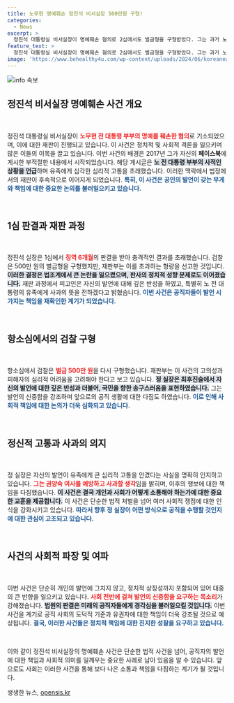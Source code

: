 ```yaml
---
title: 노무현 명예훼손 정진석 비서실장 500만원 구형!
categories:
  - News
excerpt: >
  정진석 대통령실 비서실장이 명예훼손 혐의로 2심에서도 벌금형을 구형받았다. 그는 과거 노무현 전 대통령 부부 관련 발언에 대해 사과했으나, 법정의 심판이 이어지는 가운데 명예를 훼손한 질문이 다시 떠오르고 있다.
feature_text: >
  정진석 대통령실 비서실장이 명예훼손 혐의로 2심에서도 벌금형을 구형받았다. 그는 과거 노무현 전 대통령 부부 관련 발언에 대해 사과했으나, 법정의 심판이 이어지는 가운데 명예를 훼손한 질문이 다시 떠오르고 있다.
image: 'https://www.behealthy4u.com/wp-content/uploads/2024/06/koreanews.jpg'
---
```


<p><img src="https://www.behealthy4u.com/wp-content/uploads/2024/06/koreanews.jpg" alt="info 속보" /></p>

<h2 data-ke-size="size26">정진석 비서실장 명예훼손 사건 개요</h2>

<p data-ke-size="size16">&nbsp;</p>

<p>정진석 대통령실 비서실장이 <b><span style="color: #ee2323;">노무현 전 대통령 부부의 명예를 훼손한 혐의</span></b>로 기소되었으며, 이에 대한 재판이 진행되고 있습니다. 이 사건은 정치적 및 사회적 격론을 일으키며 많은 이들의 이목을 끌고 있습니다. 이번 사건의 배경은 2017년 그가 자신의 <b>페이스북</b>에 게시한 부적절한 내용에서 시작되었습니다. 해당 게시글은 <b><span style="background-color: #21538527;">노 전 대통령 부부의 사적인 상황을 언급</span></b>하며 유족에게 심각한 심리적 고통을 초래했습니다. 이러한 맥락에서 법정에서의 재판이 후속적으로 이어지게 되었습니다. <b><span style="color: #1a5490;">특히, 이 사건은 공인의 발언이 갖는 무게와 책임에 대한 중요한 논의를 불러일으키고 있습니다.</span></b></p>

<p data-ke-size="size16">&nbsp;</p>

<h2 data-ke-size="size26">1심 판결과 재판 과정</h2>

<p data-ke-size="size16">&nbsp;</p>

<p>정진석 실장은 1심에서 <b><span style="color: #ee2323;">징역 6개월</span></b>의 판결을 받아 충격적인 결과를 초래했습니다. 검찰은 500만 원의 벌금형을 구형했지만, 재판부는 이를 초과하는 형량을 선고한 것입니다. <b><span style="background-color: #21538527;">이러한 결정은 법조계에서 큰 논란을 일으켰으며, 판사의 정치적 성향 문제로도 이어졌습니다.</span></b> 재판 과정에서 피고인은 자신의 발언에 대해 깊은 반성을 하였고, 특별히 노 전 대통령의 유족에게 사과의 뜻을 전하겠다고 밝혔습니다. <b><span style="color: #1a5490;">이번 사건은 공직자들이 발언 시 가지는 책임을 재확인한 계기가 되었습니다.</span></b></p>

<p data-ke-size="size16">&nbsp;</p>

<h2 data-ke-size="size26">항소심에서의 검찰 구형</h2>

<p data-ke-size="size16">&nbsp;</p>

<p>항소심에서 검찰은 <b><span style="color: #ee2323;">벌금 500만 원</span></b>을 다시 구형했습니다. 재판부는 이 사건의 고의성과 피해자의 심리적 어려움을 고려해야 한다고 보고 있습니다. <b><span style="background-color: #21538527;">정 실장은 최후진술에서 자신의 발언에 대한 깊은 반성과 더불어, 국민을 향한 송구스러움을 표현하였습니다.</span></b> 그는 발언의 신중함을 강조하며 앞으로의 공직 생활에 대한 다짐도 하였습니다. <b><span style="color: #1a5490;">이로 인해 사회적 책임에 대한 논의가 더욱 심화되고 있습니다.</span></b></p>

<p data-ke-size="size16">&nbsp;</p>

<h2 data-ke-size="size26">정신적 고통과 사과의 의지</h2>

<p data-ke-size="size16">&nbsp;</p>

<p>정 실장은 자신의 발언이 유족에게 큰 심리적 고통을 안겼다는 사실을 명확히 인지하고 있습니다. <b><span style="color: #ee2323;">그는 권양숙 여사를 예방하고 사과할 생각</span></b>임을 밝히며, 이후의 행보에 대한 책임을 다짐했습니다. <b><span style="background-color: #21538527;">이 사건은 결국 개인과 사회가 어떻게 소통해야 하는가에 대한 중요한 교훈을 제공합니다.</span></b> 이 사건은 단순한 법적 처벌을 넘어 여러 사회적 쟁점에 대한 인식을 강화시키고 있습니다. <b><span style="color: #1a5490;">따라서 향후 정 실장이 어떤 방식으로 공직을 수행할 것인지에 대한 관심이 고조되고 있습니다.</span></b></p>

<p data-ke-size="size16">&nbsp;</p>

<h2 data-ke-size="size26">사건의 사회적 파장 및 여파</h2>

<p data-ke-size="size16">&nbsp;</p>

<p>이번 사건은 단순히 개인의 발언에 그치지 않고, 정치적 상징성까지 포함되어 있어 대중의 큰 반향을 일으키고 있습니다. <b><span style="color: #ee2323;">사회 전반에 걸쳐 발언의 신중함을 요구하는 목소리</span></b>가 강해졌습니다. <b><span style="background-color: #21538527;">법원의 판결은 미래의 공직자들에게 경각심을 불러일으킬 것입니다.</span></b> 이번 사건을 계기로 공직 사회의 도덕적 기준과 유권자에 대한 책임이 더욱 강조될 것으로 예상됩니다. <b><span style="color: #1a5490;">결국, 이러한 사건들은 정치적 책임에 대한 진지한 성찰을 요구하고 있습니다.</span></b></p>

<p data-ke-size="size16">&nbsp;</p>

<p>이와 같이 정진석 비서실장의 명예훼손 사건은 단순한 법적 사건을 넘어, 공직자의 발언에 대한 책임과 사회적 의미를 일깨우는 중요한 사례로 남아 있음을 알 수 있습니다. 앞으로도 사회는 이러한 사건을 통해 보다 나은 소통과 책임을 다짐하는 계기가 될 것입니다.</p>
생생한 뉴스, <a href="https://opensis.kr" rel="dofollow">opensis.kr</a>


